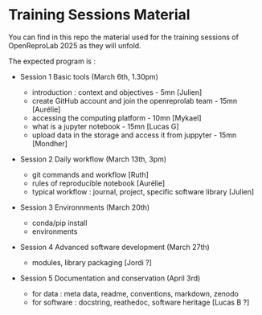 # Training Sessions Material


You can find in this repo the material used for the training sessions of OpenReproLab 2025 as they will unfold.

The expected program is :

- Session 1 Basic tools (March 6th, 1.30pm)
  - introduction : context and objectives - 5mn [Julien]
  - create GitHub account and join the openreprolab team - 15mn [Aurélie]
  - accessing the computing platform - 10mn [Mykael]
  - what is a jupyter notebook - 15mn [Lucas G]
  - upload data in the storage and access it from juppyter - 15mn [Mondher]

- Session 2 Daily workflow (March 13th, 3pm)
  - git commands and workflow [Ruth]
  - rules of reproducible notebook [Aurélie]
  - typical workflow : journal, project, specific software library [Julien]
 
 
- Session 3 Environnments (March 20th)
  - conda/pip install
  - environments
 
- Session 4 Advanced software development (March 27th)
  - modules, library packaging [Jordi ?]

- Session 5 Documentation and conservation (April 3rd)
  - for data : meta data, readme, conventions, markdown, zenodo
  - for software : docstring, reathedoc, software heritage [Lucas B ?]

